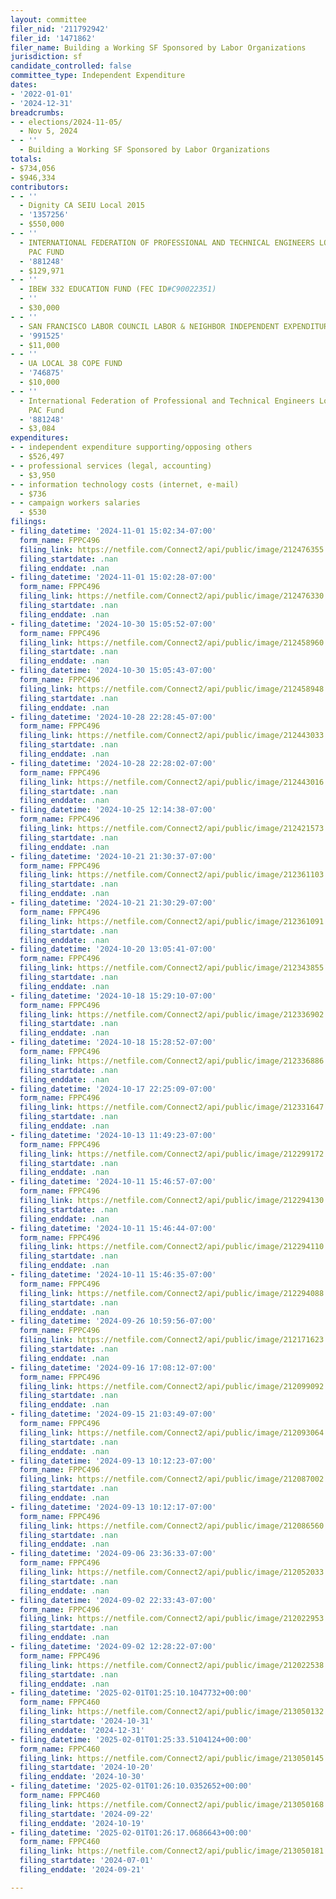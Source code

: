 ```yaml
---
layout: committee
filer_nid: '211792942'
filer_id: '1471862'
filer_name: Building a Working SF Sponsored by Labor Organizations
jurisdiction: sf
candidate_controlled: false
committee_type: Independent Expenditure
dates:
- '2022-01-01'
- '2024-12-31'
breadcrumbs:
- - elections/2024-11-05/
  - Nov 5, 2024
- - ''
  - Building a Working SF Sponsored by Labor Organizations
totals:
- $734,056
- $946,334
contributors:
- - ''
  - Dignity CA SEIU Local 2015
  - '1357256'
  - $550,000
- - ''
  - INTERNATIONAL FEDERATION OF PROFESSIONAL AND TECHNICAL ENGINEERS LOCAL 21 TJ ANTHONY
    PAC FUND
  - '881248'
  - $129,971
- - ''
  - IBEW 332 EDUCATION FUND (FEC ID#C90022351)
  - ''
  - $30,000
- - ''
  - SAN FRANCISCO LABOR COUNCIL LABOR & NEIGHBOR INDEPENDENT EXPENDITURE PAC
  - '991525'
  - $11,000
- - ''
  - UA LOCAL 38 COPE FUND
  - '746875'
  - $10,000
- - ''
  - International Federation of Professional and Technical Engineers Local 21 TJ Anthony
    PAC Fund
  - '881248'
  - $3,084
expenditures:
- - independent expenditure supporting/opposing others
  - $526,497
- - professional services (legal, accounting)
  - $3,950
- - information technology costs (internet, e-mail)
  - $736
- - campaign workers salaries
  - $530
filings:
- filing_datetime: '2024-11-01 15:02:34-07:00'
  form_name: FPPC496
  filing_link: https://netfile.com/Connect2/api/public/image/212476355
  filing_startdate: .nan
  filing_enddate: .nan
- filing_datetime: '2024-11-01 15:02:28-07:00'
  form_name: FPPC496
  filing_link: https://netfile.com/Connect2/api/public/image/212476330
  filing_startdate: .nan
  filing_enddate: .nan
- filing_datetime: '2024-10-30 15:05:52-07:00'
  form_name: FPPC496
  filing_link: https://netfile.com/Connect2/api/public/image/212458960
  filing_startdate: .nan
  filing_enddate: .nan
- filing_datetime: '2024-10-30 15:05:43-07:00'
  form_name: FPPC496
  filing_link: https://netfile.com/Connect2/api/public/image/212458948
  filing_startdate: .nan
  filing_enddate: .nan
- filing_datetime: '2024-10-28 22:28:45-07:00'
  form_name: FPPC496
  filing_link: https://netfile.com/Connect2/api/public/image/212443033
  filing_startdate: .nan
  filing_enddate: .nan
- filing_datetime: '2024-10-28 22:28:02-07:00'
  form_name: FPPC496
  filing_link: https://netfile.com/Connect2/api/public/image/212443016
  filing_startdate: .nan
  filing_enddate: .nan
- filing_datetime: '2024-10-25 12:14:38-07:00'
  form_name: FPPC496
  filing_link: https://netfile.com/Connect2/api/public/image/212421573
  filing_startdate: .nan
  filing_enddate: .nan
- filing_datetime: '2024-10-21 21:30:37-07:00'
  form_name: FPPC496
  filing_link: https://netfile.com/Connect2/api/public/image/212361103
  filing_startdate: .nan
  filing_enddate: .nan
- filing_datetime: '2024-10-21 21:30:29-07:00'
  form_name: FPPC496
  filing_link: https://netfile.com/Connect2/api/public/image/212361091
  filing_startdate: .nan
  filing_enddate: .nan
- filing_datetime: '2024-10-20 13:05:41-07:00'
  form_name: FPPC496
  filing_link: https://netfile.com/Connect2/api/public/image/212343855
  filing_startdate: .nan
  filing_enddate: .nan
- filing_datetime: '2024-10-18 15:29:10-07:00'
  form_name: FPPC496
  filing_link: https://netfile.com/Connect2/api/public/image/212336902
  filing_startdate: .nan
  filing_enddate: .nan
- filing_datetime: '2024-10-18 15:28:52-07:00'
  form_name: FPPC496
  filing_link: https://netfile.com/Connect2/api/public/image/212336886
  filing_startdate: .nan
  filing_enddate: .nan
- filing_datetime: '2024-10-17 22:25:09-07:00'
  form_name: FPPC496
  filing_link: https://netfile.com/Connect2/api/public/image/212331647
  filing_startdate: .nan
  filing_enddate: .nan
- filing_datetime: '2024-10-13 11:49:23-07:00'
  form_name: FPPC496
  filing_link: https://netfile.com/Connect2/api/public/image/212299172
  filing_startdate: .nan
  filing_enddate: .nan
- filing_datetime: '2024-10-11 15:46:57-07:00'
  form_name: FPPC496
  filing_link: https://netfile.com/Connect2/api/public/image/212294130
  filing_startdate: .nan
  filing_enddate: .nan
- filing_datetime: '2024-10-11 15:46:44-07:00'
  form_name: FPPC496
  filing_link: https://netfile.com/Connect2/api/public/image/212294110
  filing_startdate: .nan
  filing_enddate: .nan
- filing_datetime: '2024-10-11 15:46:35-07:00'
  form_name: FPPC496
  filing_link: https://netfile.com/Connect2/api/public/image/212294088
  filing_startdate: .nan
  filing_enddate: .nan
- filing_datetime: '2024-09-26 10:59:56-07:00'
  form_name: FPPC496
  filing_link: https://netfile.com/Connect2/api/public/image/212171623
  filing_startdate: .nan
  filing_enddate: .nan
- filing_datetime: '2024-09-16 17:08:12-07:00'
  form_name: FPPC496
  filing_link: https://netfile.com/Connect2/api/public/image/212099092
  filing_startdate: .nan
  filing_enddate: .nan
- filing_datetime: '2024-09-15 21:03:49-07:00'
  form_name: FPPC496
  filing_link: https://netfile.com/Connect2/api/public/image/212093064
  filing_startdate: .nan
  filing_enddate: .nan
- filing_datetime: '2024-09-13 10:12:23-07:00'
  form_name: FPPC496
  filing_link: https://netfile.com/Connect2/api/public/image/212087002
  filing_startdate: .nan
  filing_enddate: .nan
- filing_datetime: '2024-09-13 10:12:17-07:00'
  form_name: FPPC496
  filing_link: https://netfile.com/Connect2/api/public/image/212086560
  filing_startdate: .nan
  filing_enddate: .nan
- filing_datetime: '2024-09-06 23:36:33-07:00'
  form_name: FPPC496
  filing_link: https://netfile.com/Connect2/api/public/image/212052033
  filing_startdate: .nan
  filing_enddate: .nan
- filing_datetime: '2024-09-02 22:33:43-07:00'
  form_name: FPPC496
  filing_link: https://netfile.com/Connect2/api/public/image/212022953
  filing_startdate: .nan
  filing_enddate: .nan
- filing_datetime: '2024-09-02 12:28:22-07:00'
  form_name: FPPC496
  filing_link: https://netfile.com/Connect2/api/public/image/212022538
  filing_startdate: .nan
  filing_enddate: .nan
- filing_datetime: '2025-02-01T01:25:10.1047732+00:00'
  form_name: FPPC460
  filing_link: https://netfile.com/Connect2/api/public/image/213050132
  filing_startdate: '2024-10-31'
  filing_enddate: '2024-12-31'
- filing_datetime: '2025-02-01T01:25:33.5104124+00:00'
  form_name: FPPC460
  filing_link: https://netfile.com/Connect2/api/public/image/213050145
  filing_startdate: '2024-10-20'
  filing_enddate: '2024-10-30'
- filing_datetime: '2025-02-01T01:26:10.0352652+00:00'
  form_name: FPPC460
  filing_link: https://netfile.com/Connect2/api/public/image/213050168
  filing_startdate: '2024-09-22'
  filing_enddate: '2024-10-19'
- filing_datetime: '2025-02-01T01:26:17.0686643+00:00'
  form_name: FPPC460
  filing_link: https://netfile.com/Connect2/api/public/image/213050181
  filing_startdate: '2024-07-01'
  filing_enddate: '2024-09-21'

---
```

